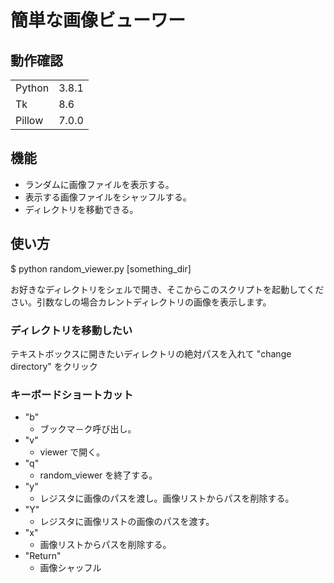 # 簡単な画像ビューワー

## 動作確認

|      |     |
|------|-----|
|Python|3.8.1|
|Tk    |8.6  |
|Pillow|7.0.0|

## 機能

 - ランダムに画像ファイルを表示する。
 - 表示する画像ファイルをシャッフルする。
 - ディレクトリを移動できる。

## 使い方

$ python random_viewer.py [something_dir]

お好きなディレクトリをシェルで開き、そこからこのスクリプトを起動してください。引数なしの場合カレントディレクトリの画像を表示します。

### ディレクトリを移動したい

テキストボックスに開きたいディレクトリの絶対パスを入れて "change directory" をクリック

### キーボードショートカット

- "b"
    - ブックマ－ク呼び出し。
- "v"
    - viewer で開く。
- "q"
    - random_viewer を終了する。
- "y"
    - レジスタに画像のパスを渡し。画像リストからパスを削除する。
- "Y"
    - レジスタに画像リストの画像のパスを渡す。
- "x"
    - 画像リストからパスを削除する。
- "Return"
    - 画像シャッフル

